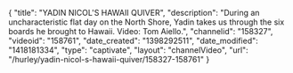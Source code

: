 {
    "title": "YADIN NICOL'S HAWAII QUIVER",
    "description": "During an uncharacteristic flat day on the North Shore, Yadin takes us through the six boards he brought to Hawaii. Video: Tom Aiello.",
    "channelid": "158327",
    "videoid": "158761",
    "date_created": "1398292511",
    "date_modified": "1418181334",
    "type": "captivate",
    "layout": "channelVideo",
    "url": "\/hurley\/yadin-nicol-s-hawaii-quiver\/158327-158761"
}